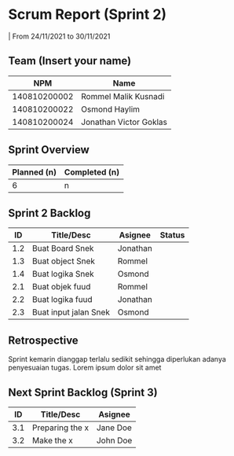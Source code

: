 # Scrum Report (Sprint 2)
| From 24/11/2021 to 30/11/2021

## Team (Insert your name)
| NPM          | Name                   |
| ------------ | ---------------------- |
| 140810200002 | Rommel Malik Kusnadi   |
| 140810200022 | Osmond Haylim          |
| 140810200024 | Jonathan Victor Goklas |

## Sprint Overview
| Planned (n) | Completed (n) |
| ----------- | ------------- |
| 6           | n             |

## Sprint 2 Backlog

| ID  | Title/Desc            | Asignee  | Status |
| --- | --------------------- | -------- | ------ |
| 1.2 | Buat Board Snek       | Jonathan |        |
| 1.3 | Buat object Snek      | Rommel   |        |
| 1.4 | Buat logika Snek      | Osmond   |        |
| 2.1 | Buat objek fuud       | Rommel   |        |
| 2.2 | Buat logika fuud      | Jonathan |        |
| 2.3 | Buat input jalan Snek | Osmond   |        |

## Retrospective 

Sprint kemarin dianggap terlalu sedikit sehingga diperlukan adanya penyesuaian tugas. Lorem ipsum dolor sit amet

## Next Sprint Backlog (Sprint 3)
| ID  | Title/Desc      | Asignee  |
| --- | --------------- | -------- |
| 3.1 | Preparing the x | Jane Doe |
| 3.2 | Make the x      | John Doe |